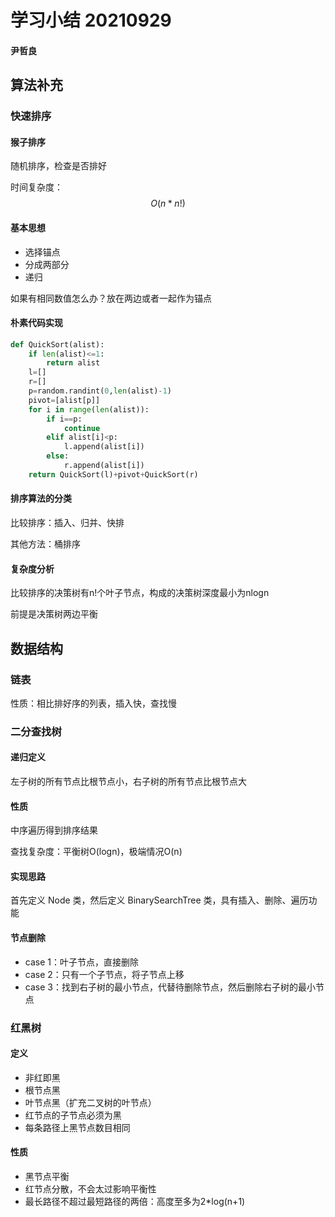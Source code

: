 # 学习小结 20210929

#### 尹哲良

## 算法补充

### 快速排序

#### 猴子排序

随机排序，检查是否排好

时间复杂度：
$$
O(n*n!)
$$

#### 基本思想

+ 选择锚点
+ 分成两部分
+ 递归

如果有相同数值怎么办？放在两边或者一起作为锚点

#### 朴素代码实现

```python
def QuickSort(alist):
    if len(alist)<=1:
        return alist
    l=[]
    r=[]
    p=random.randint(0,len(alist)-1)
    pivot=[alist[p]]
    for i in range(len(alist)):
        if i==p:
            continue
        elif alist[i]<p:
            l.append(alist[i])
        else:
            r.append(alist[i])
    return QuickSort(l)+pivot+QuickSort(r)
```

#### 排序算法的分类

比较排序：插入、归并、快排

其他方法：桶排序

#### 复杂度分析

比较排序的决策树有n!个叶子节点，构成的决策树深度最小为nlogn

前提是决策树两边平衡

## 数据结构

### 链表

性质：相比排好序的列表，插入快，查找慢

### 二分查找树

#### 递归定义

左子树的所有节点比根节点小，右子树的所有节点比根节点大

#### 性质

中序遍历得到排序结果

查找复杂度：平衡树O(logn)，极端情况O(n)

#### 实现思路

首先定义 Node 类，然后定义 BinarySearchTree 类，具有插入、删除、遍历功能

#### 节点删除

+ case 1：叶子节点，直接删除
+ case 2：只有一个子节点，将子节点上移
+ case 3：找到右子树的最小节点，代替待删除节点，然后删除右子树的最小节点

### 红黑树

#### 定义

+ 非红即黑
+ 根节点黑
+ 叶节点黑（扩充二叉树的叶节点）
+ 红节点的子节点必须为黑
+ 每条路径上黑节点数目相同

#### 性质

+ 黑节点平衡
+ 红节点分散，不会太过影响平衡性
+ 最长路径不超过最短路径的两倍：高度至多为2*log(n+1)
